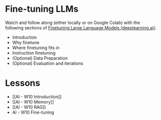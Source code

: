 
# Fine-tuning LLMs

Watch and follow along (either locally or on Google Colab) with the following sections of [Finetuning Large Language Models (deeplearning.ai)](https://learn.deeplearning.ai/courses/finetuning-large-language-models/lesson/1/introduction):
- Introduction
- Why finetune
- Where finetuning fits in
- Instruction finetuning
- (Optional) Data Preparation
- (Optional) Evaluation and iterations

# Lessons
- [[AI - W10 Introduction]]
- [[AI - W10 Memory]]
- [[AI - W10 RAG]]
- AI - W10 Fine-tuning

